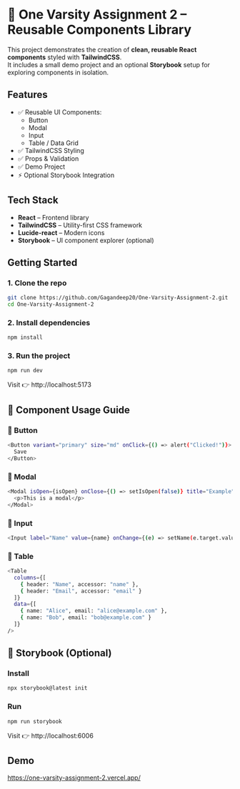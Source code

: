 
# 🎯 One Varsity Assignment 2 – Reusable Components Library

This project demonstrates the creation of **clean, reusable React components** styled with **TailwindCSS**.  
It includes a small demo project and an optional **Storybook** setup for exploring components in isolation.


## Features

- ✅ Reusable UI Components:
  - Button
  - Modal
  - Input
  - Table / Data Grid
- ✅ TailwindCSS Styling
- ✅ Props & Validation
- ✅ Demo Project
- ⚡ Optional Storybook Integration


## Tech Stack

- **React** – Frontend library  
- **TailwindCSS** – Utility-first CSS framework  
- **Lucide-react** – Modern icons  
- **Storybook** – UI component explorer (optional) 


## Getting Started
### 1. Clone the repo
```bash
git clone https://github.com/Gagandeep20/One-Varsity-Assignment-2.git
cd One-Varsity-Assignment-2
```
### 2. Install dependencies
```bash
npm install
```
### 3. Run the project
```bash
npm run dev
```
Visit 👉 http://localhost:5173
## 📖 Component Usage Guide
### 🔹 Button
```bash
<Button variant="primary" size="md" onClick={() => alert("Clicked!")}>
  Save
</Button>
```
### 🔹 Modal
```bash
<Modal isOpen={isOpen} onClose={() => setIsOpen(false)} title="Example">
  <p>This is a modal</p>
</Modal>
```
### 🔹 Input
```bash
<Input label="Name" value={name} onChange={(e) => setName(e.target.value)} />
```
### 🔹 Table
```bash
<Table
  columns={[
    { header: "Name", accessor: "name" },
    { header: "Email", accessor: "email" }
  ]}
  data={[
    { name: "Alice", email: "alice@example.com" },
    { name: "Bob", email: "bob@example.com" }
  ]}
/>
```
## 📕 Storybook (Optional)
### Install
```bash
npx storybook@latest init
```
### Run
```bash
npm run storybook
```
Visit 👉 http://localhost:6006
## Demo



https://one-varsity-assignment-2.vercel.app/
